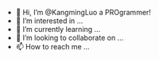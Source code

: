 - 👋 Hi, I’m @KangmingLuo a PROgrammer! 
- 👀 I’m interested in ...
- 🌱 I’m currently learning ...
- 💞️ I’m looking to collaborate on ...
- 📫 How to reach me ...

<!---
KangmingL/KangmingL is a ✨ special ✨ repository because its `README.md` (this file) appears on your GitHub profile.
You can click the Preview link to take a look at your changes.
--->
